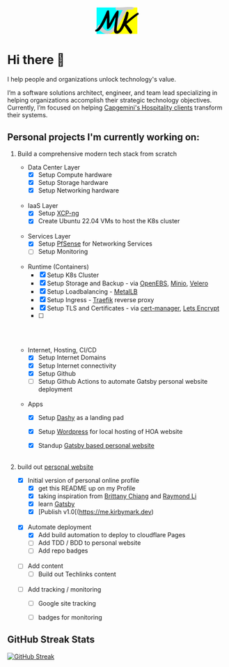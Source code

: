 <p align="center">
  <a href="https://github.com/kirbymark/">
    <img alt="Mark's Icon" src="https://github.com/kirbymark/mark-site/raw/master/src/images/kirbymark-mg.svg" width="100" />
  </a>
</p>


# Hi there :wave:

I help people and organizations unlock technology's value.

I’m a software solutions architect, engineer, and team lead specializing in helping organizations accomplish their strategic technology objectives. Currently, I’m focused on helping [Capgemini's Hospitality clients](https://www.capgemini.com/us-en/industries/hospitality-and-travel/) transform their systems.


## Personal projects I'm currently working on:

1. Build a comprehensive modern tech stack from scratch

    - Data Center Layer
        - [x] Setup Compute hardware
        - [x] Setup Storage hardware
        - [x] Setup Networking hardware
    <br/><br/>
    - IaaS Layer
        - [x] Setup [XCP-ng](https://xcp-ng.org/) 
        - [x] Create Ubuntu 22.04 VMs to host the K8s cluster
    <br/><br/>
    - Services Layer
        - [x] Setup [PfSense](https://www.pfsense.org/) for Networking Services
        - [ ] Setup Monitoring 
    <br/><br/>
    - Runtime (Containers)
        - [x] Setup K8s Cluster 
        - [x] Setup Storage and Backup - via [OpenEBS](https://openebs.io/), [Minio](https://min.io/), [Velero](https://velero.io/)
        - [x] Setup Loadbalancing - [MetalLB](https://metallb.universe.tf/)
        - [x] Setup Ingress - [Traefik](https://traefik.io/) reverse proxy
        - [x] Setup TLS and Certificates - via [cert-manager](https://cert-manager.io/), [Lets Encrypt](https://letsencrypt.org/)
        - [ ] 
    <br/><br/>
    - Internet, Hosting, CI/CD
        - [x] Setup Internet Domains 
        - [x] Setup Internet connectivity 
        - [x] Setup Github
        - [ ] Setup Github Actions to automate Gatsby personal website deployment
    <br/><br/>        
    - Apps 
        - [x] Setup [Dashy](https://dashy.to/) as a landing pad
        - [x] Setup [Wordpress](https://wordpress.org/) for local hosting of HOA website
        - [x] Standup [Gatsby based personal website](https://me.kirbymark.dev) 
    <br/><br/>        



2. build out [personal website](https://me.kirbymark.dev)

    - [x] Initial version of personal online profile
      - [x] get this README up on my Profile
      - [x] taking inspiration from [Brittany Chiang](https://brittanychiang.com/) and [Raymond Li](https://raymond.li/)
      - [x] learn [Gatsby](https://www.gatsbyjs.com/docs/tutorial/)
      - [x] [Publish v1.0[(https://me.kirbymark.dev)
    <br/><br/>
    - [x] Automate deployment
      - [x] Add build automation to deploy to cloudflare Pages
      - [ ] Add TDD / BDD to personal website
      - [ ] Add repo badges
    <br/><br/>
    - [ ] Add content
      - [ ] Build out Techlinks content
    <br/><br/>
    - [ ] Add tracking / monitoring
      - [ ] Google site tracking
      - [ ] badges for monitoring
    
    

## GitHub Streak Stats
[![GitHub Streak](https://streak-stats.demolab.com?user=kirbymark&theme=dark&border_radius=4.6&background=020C81&fire=176FDD&ring=22CDDD&currStreakLabel=2490DD)](https://git.io/streak-stats)
